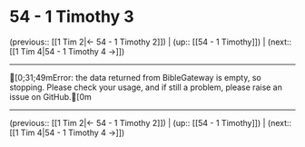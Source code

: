 # 54 - 1 Timothy 3

(previous:: [[1 Tim 2|← 54 - 1 Timothy 2]]) | (up:: [[54 - 1 Timothy]]) | (next:: [[1 Tim 4|54 - 1 Timothy 4 →]])

***
[0;31;49mError: the data returned from BibleGateway is empty, so stopping. Please check your usage, and if still a problem, please raise an issue on GitHub.[0m

***

(previous:: [[1 Tim 2|← 54 - 1 Timothy 2]]) | (up:: [[54 - 1 Timothy]]) | (next:: [[1 Tim 4|54 - 1 Timothy 4 →]])
